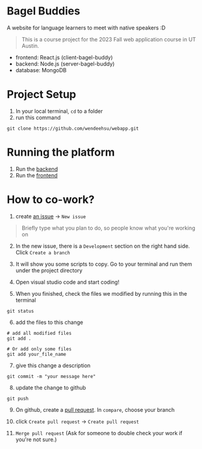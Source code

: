 # Bagel Buddies
A website for language learners to meet with native speakers :D
> This is a course project for the 2023 Fall web application course in UT Austin.

* frontend: React.js (client-bagel-buddy)
* backend: Node.js (server-bagel-buddy)
* database: MongoDB

# Project Setup
1. In your local terminal, `cd` to a folder
1. run this command
```
git clone https://github.com/wendeehsu/webapp.git
```

# Running the platform
1. Run the [backend](server-bagel-buddy/README.md)
1. Run the [frontend](client-bagel-buddy/README.md)

# How to co-work?
1. create [an issue](https://github.com/wendeehsu/webapp/issues) -> `New issue`
> Briefly type what you plan to do, so people know what you're working on

2. In the new issue, there is a `Development` section on the right hand side. Click `Create a branch`

3. It will show you some scripts to copy. Go to your terminal and run them under the project directory

4. Open visual studio code and start coding!


5. When you finished, check the files we modified by running this in the terminal
```
git status
```

6. add the files to this change
```
# add all modified files
git add .

# Or add only some files
git add your_file_name
```

7. give this change a description
```
git commit -m "your message here"
```

8. update the change to github
```
git push
```

9. On github, create a [pull request](https://github.com/wendeehsu/webapp/pulls). In `compare`, choose your branch

10. click `Create pull request` -> `Create pull request`

11. `Merge pull request` (Ask for someone to double check your work if you're not sure.)
